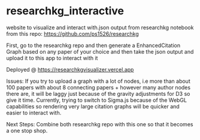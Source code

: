 # researchkg_interactive
website to visualize and interact with.json output from researchkg notebook from this repo: https://github.com/ps1526/researchkg

First, go to the researchkg repo and then generate a EnhancedCitation Graph based on any paper of your choice and then take the json output and upload it to this app to interact with it

Deployed @ https://researchkgvisualizer.vercel.app

Issues: If you try to upload a graph with a lot of nodes, i.e more than about 100 papers with about 8 connecting papers + however many author nodes there are, it will be laggy just because of the gravity adjustments for D3 so give it time. Currently, trying to switch to Sigma.js because of the WebGL capabilities so rendering very large citation graphs will be quicker and easier to interact with.

Next Steps: Combine both researchkg repo with this one so that it becomes a one stop shop. 



